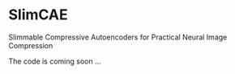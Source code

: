 # SlimCAE
Slimmable Compressive Autoencoders for Practical Neural Image Compression

The code is coming soon ...
